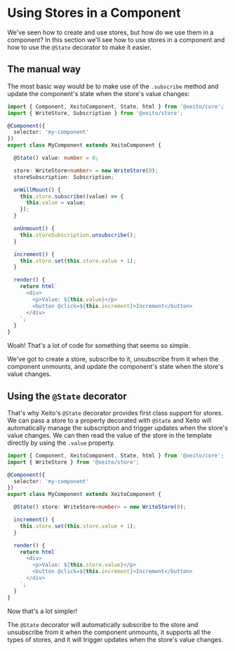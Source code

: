 # Using Stores in a Component

We've seen how to create and use stores, but how do we use them in a component?
In this section we'll see how to use stores in a component and how to use the `@State` decorator to make it easier.

## The manual way

The most basic way would be to make use of the `.subscribe` method and update the component's state when the store's value changes:

```typescript
import { Component, XeitoComponent, State, html } from '@xeito/core';
import { WriteStore, Subscription } from '@xeito/store';

@Component({
  selector: 'my-component'
})
export class MyComponent extends XeitoComponent {

  @State() value: number = 0;

  store: WriteStore<number> = new WriteStore(0);
  storeSubscription: Subscription;

  onWillMount() {
    this.store.subscribe((value) => {
      this.value = value;
    });
  }

  onUnmount() {
    this.storeSubscription.unsubscribe();
  }

  increment() {
    this.store.set(this.store.value + 1);
  }

  render() {
    return html`
      <div>
        <p>Value: ${this.value}</p>
        <button @click=${this.increment}>Increment</button>
      </div>
    `;
  }
}
```
Woah! That's a lot of code for something that seems so simple. 

We've got to create a store, subscribe to it, 
unsubscribe from it when the component unmounts, and update the component's state when the store's value changes.

## Using the `@State` decorator

That's why Xeito's `@State` decorator provides first class support for stores. We can pass a store to a property decorated with `@State` 
and Xeito will automatically manage the subscription and trigger updates when the store's value changes.
We can then read the value of the store in the template directly by using the `.value` property.

```typescript
import { Component, XeitoComponent, State, html } from '@xeito/core';
import { WriteStore } from '@xeito/store';

@Component({
  selector: 'my-component'
})
export class MyComponent extends XeitoComponent {

  @State() store: WriteStore<number> = new WriteStore(0);

  increment() {
    this.store.set(this.store.value + 1);
  }

  render() {
    return html`
      <div>
        <p>Value: ${this.store.value}</p>
        <button @click=${this.increment}>Increment</button>
      </div>
    `;
  }
}
```

Now that's a lot simpler! 

The `@State` decorator will automatically subscribe to the store and unsubscribe from it when the component unmounts, it supports all the types of stores, and it will trigger updates when the store's value changes.